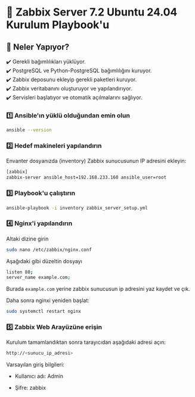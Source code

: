 # 📌 Zabbix Server 7.2 Ubuntu 24.04 Kurulum Playbook'u  

## 🔧 Neler Yapıyor?  
✔️ Gerekli bağımlılıkları yüklüyor.  
✔️ PostgreSQL ve Python-PostgreSQL bağımlılığını kuruyor.  
✔️ Zabbix deposunu ekleyip gerekli paketleri kuruyor.  
✔️ Zabbix veritabanını oluşturuyor ve yapılandırıyor.  
✔️ Servisleri başlatıyor ve otomatik açılmalarını sağlıyor.  

### 1️⃣ Ansible'ın yüklü olduğundan emin olun  
```sh
ansible --version
```
### 2️⃣ Hedef makineleri yapılandırın
Envanter dosyanızda (inventory) Zabbix sunucusunun IP adresini ekleyin:
```sh
[zabbix]
zabbix-server ansible_host=192.168.233.160 ansible_user=root
```

### 3️⃣ Playbook'u çalıştırın
```sh
ansible-playbook -i inventory zabbix_server_setup.yml
```

### 4️⃣ Nginx'i yapılandırın

Altaki dizine girin 

```sh
sudo nano /etc/zabbix/nginx.conf
```
Aşağıdaki gibi düzeltin dosyayı

```sh
listen 80;
server_name example.com;
```
Burada `example.com` yerine zabbix sunucusun ip adresini yaz kaydet ve çık.

Daha sonra nginxi yeniden başlat:
```sh
sudo systemctl restart nginx
```

### 5️⃣ Zabbix Web Arayüzüne erişin
Kurulum tamamlandıktan sonra tarayıcıdan aşağıdaki adresi açın:
```sh
http://<sunucu_ip_adresi>

```

Varsayılan giriş bilgileri:

- Kullanıcı adı: Admin

- Şifre: zabbix

  
